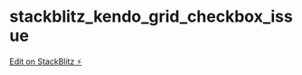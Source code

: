 # stackblitz_kendo_grid_checkbox_issue

[Edit on StackBlitz ⚡️](https://stackblitz.com/edit/typescript-qiylju)